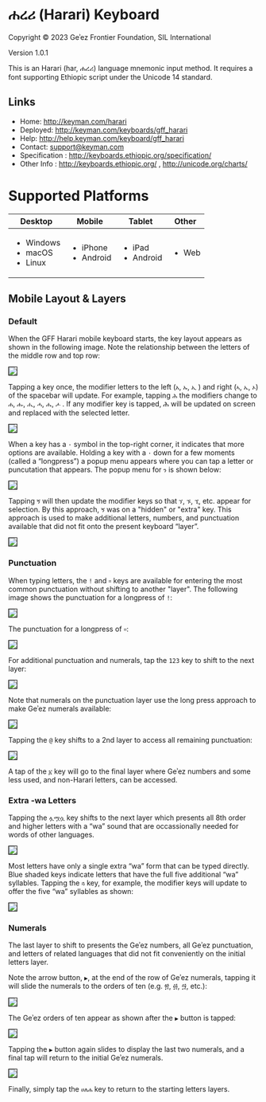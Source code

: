 # ሐረሪ (Harari) Keyboard


Copyright © 2023 Geʾez Frontier Foundation, SIL International

Version 1.0.1

This is an Harari (har, ሐረሪ) language mnemonic input method.  It requires a font supporting
Ethiopic script under the Unicode 14 standard.

## Links

 * Home:     <http://keyman.com/harari>
 * Deployed: <http://keyman.com/keyboards/gff_harari>
 * Help:     <http://help.keyman.com/keyboard/gff_harari>
 * Contact:  <support@keyman.com>
 * Specification :  http://keyboards.ethiopic.org/specification/
 * Other Info    :  http://keyboards.ethiopic.org/ , http://unicode.org/charts/

# Supported Platforms


 | Desktop | Mobile | Tablet | Other |
 |---------|--------|--------|-------|
 |<ul><li>Windows</li><li>macOS</li><li>Linux</li></ul>|<ul><li>iPhone</li><li>Android</li></ul>|<ul><li>iPad</li><li>Android</li></ul>|<ul><li>Web</li></ul>|



## Mobile Layout &amp; Layers

### Default

When the GFF Harari mobile keyboard starts, the key layout appears as shown in the following image.  Note the relationship between the letters of the middle row and top row:

<img src="source/help/images/gff_harari-default-1.jpeg" style="border: 1px solid black;"/>

Tapping a key once, the modifier letters to the left (`አ`, `ኡ`, `ኢ` ) and right  (`ኣ`, `ኤ`, `ኦ`) of the spacebar will update. For example, tapping `ሕ` the modifiers change to `ሐ`, `ሑ`, `ሒ`, `ሓ`, `ሔ`, `ሖ` .  If any modifier key is tapped, ሕ will be updated on screen and replaced with the selected letter.


<img src="source/help/images/gff_harari-default-2.jpeg" style="border: 1px solid black;"/>

When a key has a `·` symbol in the top-right corner, it indicates that more options are available. Holding a key with a `·` down for a few moments (called a “longpress”) a popup menu appears where you can tap a letter or puncutation that appears.  The popup menu for `ን` is shown below:

<img src="source/help/images/gff_harari-default-3.jpeg" style="border: 1px solid black;"/>

Tapping `ኝ` will then update the modifier keys so that `ኘ`, `ኙ`, `ኚ`, etc. appear for selection. By this approach, `ኝ` was on a "hidden" or "extra" key. This approach is used to make additional letters, numbers, and punctuation available that did not fit onto the present keyboard “layer”.

<img src="source/help/images/gff_harari-default-6.jpeg" style="border: 1px solid black;"/>

### Punctuation

When typing letters, the `!` and `።` keys are available for entering the most common punctuation without shifting to another "layer".  The following image shows the punctuation for a longpress of `!`:

<img src="source/help/images/gff_harari-default-4.jpeg" style="border: 1px solid black;"/>


The punctuation for a longpress of `።`:

<img src="source/help/images/gff_harari-default-5.jpeg" style="border: 1px solid black;"/>

For additional punctuation and numerals, tap the `123` key to shift to the next layer:

<img src="source/help/images/gff_harari-punctuation-1.jpeg" style="border: 1px solid black;"/>


Note that numerals on the punctuation layer use the long press approach to make Geʾez numerals available:

<img src="source/help/images/gff_harari-punctuation-2.jpeg" style="border: 1px solid black;"/>

Tapping the `@` key shifts to a 2nd layer to access all remaining punctuation:

<img src="source/help/images/gff_harari-punctuation-3.jpeg" style="border: 1px solid black;"/>

A tap of the `፩` key will go to the final layer where Geʾez numbers and some less used, and non-Harari letters, can be accessed.

### Extra -wa Letters

Tapping the `ሏሟሷ` key shifts to the next layer which presents all 8th order and higher letters with a “wa” sound that are occassionally needed for words of other languages.

<img src="source/help/images/gff_harari-labiovelar-1.jpeg" style="border: 1px solid black;"/>

Most letters have only a single extra “wa” form that can be typed directly.  Blue shaded keys indicate letters that have the full five additional “wa” syllables.  Tapping the `ጓ` key, for example, the modifier keys will update to offer the five “wa” syllables as shown:

<img src="source/help/images/gff_harari-labiovelar-2.jpeg" style="border: 1px solid black;"/>


### Numerals

The last layer to shift to presents the Geʾez numbers, all Geʾez punctuation, and letters of related languages that did not fit conveniently on the initial letters layer.

Note the arrow button, `▶`, at the end of the row of Geʾez numerals, tapping it will slide the numerals to the orders of ten (e.g. ፳, ፴, ፵, etc.):

<img src="source/help/images/gff_harari-extra-1.jpeg" style="border: 1px solid black;"/>

The Geʾez orders of ten appear as shown after the `▶` button is tapped:

<img src="source/help/images/gff_harari-extra-2.jpeg" style="border: 1px solid black;"/>

Tapping the `▶` button again slides to display the last two numerals, and a final tap will return to the initial Geʾez numerals.

<img src="source/help/images/gff_harari-extra-3.jpeg" style="border: 1px solid black;"/>

Finally, simply tap the `ሀለሐ` key to return to the starting letters layers.
